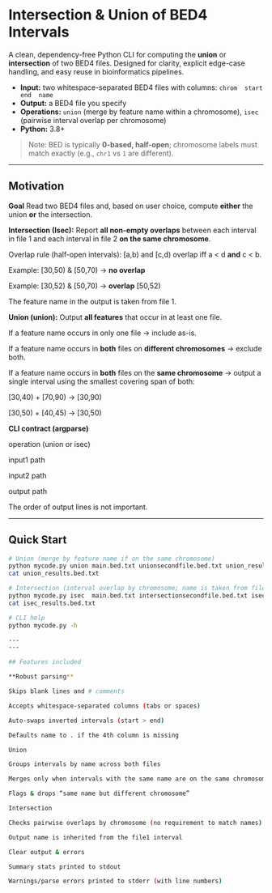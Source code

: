 # Intersection & Union of BED4 Intervals

A clean, dependency-free Python CLI for computing the **union** or **intersection** of two BED4 files.
Designed for clarity, explicit edge-case handling, and easy reuse in bioinformatics pipelines.

- **Input:** two whitespace-separated BED4 files with columns: `chrom  start  end  name`
- **Output:** a BED4 file you specify
- **Operations:** `union` (merge by feature name within a chromosome), `isec` (pairwise interval overlap per chromosome)
- **Python:** 3.8+

> Note: BED is typically **0-based, half-open**; chromosome labels must match exactly (e.g., `chr1` vs `1` are different).

---

## Motivation

**Goal** Read two BED4 files and, based on user choice, compute **either** the union **or** the intersection.

**Intersection (Isec):**
Report **all non-empty overlaps** between each interval in file 1 and each interval in file 2 **on the same chromosome**.

Overlap rule (half-open intervals): [a,b) and [c,d) overlap iff a < d **and** c < b.

Example: [30,50) & [50,70) → **no overlap**

Example: [30,52) & [50,70) → **overlap** [50,52)

The feature name in the output is taken from file 1.

**Union (union):**
Output **all features** that occur in at least one file.

If a feature name occurs in only one file → include as-is.

If a feature name occurs in **both** files on **different chromosomes** → exclude both.

If a feature name occurs in **both** files on the **same chromosome** → output a single interval using the smallest covering span of both:

[30,40) + [70,90) → [30,90)

[30,50) + [40,45) → [30,50)

**CLI contract (argparse)**

operation (union or isec)

input1 path

input2 path

output path

The order of output lines is not important.

---

## Quick Start

```bash
# Union (merge by feature name if on the same chromosome)
python mycode.py union main.bed.txt unionsecondfile.bed.txt union_results.bed.txt
cat union_results.bed.txt

# Intersection (interval overlap by chromosome; name is taken from file1)
python mycode.py isec  main.bed.txt intersectionsecondfile.bed.txt isec_results.bed.txt
cat isec_results.bed.txt

# CLI help
python mycode.py -h

---
---

## Features included

**Robust parsing** 

Skips blank lines and # comments

Accepts whitespace-separated columns (tabs or spaces)

Auto-swaps inverted intervals (start > end)

Defaults name to . if the 4th column is missing

Union

Groups intervals by name across both files

Merges only when intervals with the same name are on the same chromosome

Flags & drops “same name but different chromosome”

Intersection

Checks pairwise overlaps by chromosome (no requirement to match names)

Output name is inherited from the file1 interval

Clear output & errors

Summary stats printed to stdout

Warnings/parse errors printed to stderr (with line numbers)
